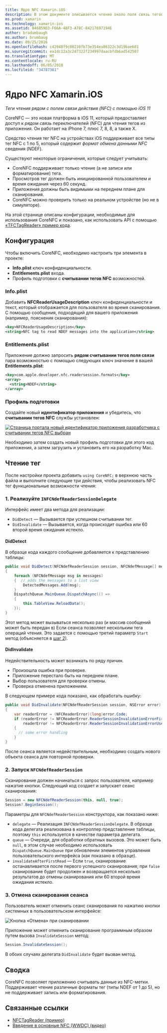 ```yaml
---
title: Ядро NFC Xamarin.iOS
description: В этом документе описывается чтение около поля связь тегов в Xamarin.iOS, с помощью интерфейсов API, представленные в iOS 11.
ms.prod: xamarin
ms.technology: xamarin-ios
ms.assetid: 846B59D3-F66A-48F3-A78C-84217697194E
author: bradumbaugh
ms.author: brumbaug
ms.date: 09/25/2016
ms.openlocfilehash: c42048f9c00238fb73e354ea86322c3d19bae601
ms.sourcegitcommit: ea1dc12a3c2d7322f234997daacbfdb6ad542507
ms.translationtype: MT
ms.contentlocale: ru-RU
ms.lasthandoff: 06/05/2018
ms.locfileid: "34787381"
---
```

# <a name="core-nfc-in-xamarinios"></a>Ядро NFC Xamarin.iOS

_Теги чтения рядом с полем связи действия (NFC) с помощью iOS 11_

CoreNFC — это новая платформа в iOS 11, который предоставляет доступ к _рядом связь_ переключателей (NFC) для чтения тегов из приложения. Он работает на iPhone 7, плюс 7, 8, 8, а также X.

Средство чтения тег NFC на устройствах iOS поддерживает все типы тег NFC с 1 по 5, который содержит _формат обмена данными NFC_ сведения (NDEF).

Существуют некоторые ограничения, которые следует учитывать:

- CoreNFC поддерживает только чтение (а не записи или форматирование) тега.
- Просмотров тег должен быть инициированной пользователем и время ожидания через 60 секунд.
- Приложения должны быть видимыми на переднем плане для сканирования.
- CoreNFC можно проверить только на реальном устройстве (но не в симуляторе).

На этой странице описаны конфигурации, необходимые для использования CoreNFC и показано, как использовать API с помощью [«TFCTagReader» пример кода](https://developer.xamarin.com/samples/monotouch/ios11/NFCTagReader/).

## <a name="configuration"></a>Конфигурация

Чтобы включить CoreNFC, необходимо настроить три элемента в проекте:

- **Info.plist** ключ конфиденциальности.
- **Entitlements.plist** входа.
- Профиль подготовки с **считывании тегов NFC** возможностей.

### <a name="infoplist"></a>Info.plist

Добавить **NFCReaderUsageDescription** ключ конфиденциальности и текст, который отображается для пользователя во время сканирования. С помощью сообщения, подходящий для вашего приложения (например, пояснения сканирования):

```xml
<key>NFCReaderUsageDescription</key>
<string>NFC tag to read NDEF messages into the application</string>
```

### <a name="entitlementsplist"></a>Entitlements.plist

Приложение должно запросить **рядом считывании тегов поля связи** пара возможностью с помощью следующих ключ значение в вашей **Entitlements.plist**:

```xml
<key>com.apple.developer.nfc.readersession.formats</key>
<array>
  <string>NDEF</string>
</array>
```

### <a name="provisioning-profile"></a>Профиль подготовки

Создайте новый **идентификатор приложения** и убедитесь, что **считывании тегов NFC** службы установлен:

[![Страница портала новый идентификатор приложения разработчика с считывании тегов NFC выбран](corenfc-images/app-services-nfc-sml.png)](corenfc-images/app-services-nfc.png#lightbox)

Необходимо затем создать новый профиль подготовки для этого код приложения, а затем загрузить и установить его на разработку Mac.

## <a name="reading-a-tag"></a>Чтение тег

После настройки проекта добавить `using CoreNFC;` в верхнюю часть файла и выполните следующие три действия, чтобы реализовать NFC тег функциональные возможности чтения:

### <a name="1-implement-infcndefreadersessiondelegate"></a>1. Реализуйте `INFCNdefReaderSessionDelegate`

Интерфейс имеет два метода для реализации:

- `DidDetect` — Вызывается при успешном считывании тег.
- `DidInvalidate` — Вызывается, когда происходит ошибка или 60 второй время ожидания истекло.

#### <a name="diddetect"></a>DidDetect

В образце кода каждого сообщение добавляется к представлению таблицы:

```csharp
public void DidDetect(NFCNdefReaderSession session, NFCNdefMessage[] messages)
{
    foreach (NFCNdefMessage msg in messages)
    {  // adds the messages to a list view
        DetectedMessages.Add(msg);
    }
    DispatchQueue.MainQueue.DispatchAsync(() =>
    {
        this.TableView.ReloadData();
    });
}
```

Этот метод может вызываться несколько раз (и массив сообщений может быть передан в) Если сеанса позволяет нескольким тега операций чтения. Это задается с помощью третий параметр `Start` метод (объясняется в [шаг 2](#step2)).

#### <a name="didinvalidate"></a>DidInvalidate

Недействительность может возникать по ряду причин.

- Произошла ошибка при проверке.
- Приложение перестало быть на переднем плане.
- Выбор пользователя для проверки отмены.
- Проверка отменена приложением.

В следующем примере кода показано, как обработать ошибку:

```csharp
public void DidInvalidate(NFCNdefReaderSession session, NSError error)
{
    var readerError = (NFCReaderError)(long)error.Code;
    if (readerError != NFCReaderError.ReaderSessionInvalidationErrorFirstNDEFTagRead &&
        readerError != NFCReaderError.ReaderSessionInvalidationErrorUserCanceled)
    {
      // some error handling
    }
}
```

После сеанса является недействительным, необходимо создать нового объекта сеанса для повторной проверки.

<a name="step2" />

### <a name="2-start-an-nfcndefreadersession"></a>2. Запуск `NFCNdefReaderSession`

Сканирование должен начинаться с запрос пользователя, например нажатие кнопки.
Следующий код создает и запускает сеанс сканирования:

```csharp
Session = new NFCNdefReaderSession(this, null, true);
Session?.BeginSession();
```

Параметры для `NFCNdefReaderSession` конструктора, как показано ниже:

- `delegate` — Реализация `INFCNdefReaderSessionDelegate`. В образце кода делегата реализована в контроллер представление таблицы, поэтому `this` используется в качестве параметра делегата.
- `queue` — Очереди, для обработки обратных вызовов. Это может быть `null`, в этом случае необходимо использовать `DispatchQueue.MainQueue` при обновлении элементов управления пользовательского интерфейса (как показано в образце).
- `invalidateAfterFirstRead` — Если `true`, сканирование останавливается после первого успешного сканирования; при `false` сканирование будет продолжен и возвращается несколько результатов до отмены сканирования или 60 второй время ожидания истекло.


### <a name="3-cancel-the-scanning-session"></a>3. Отмена сканирования сеанса

Пользователь может отменить сеанс сканирования по нажатию кнопки системных в пользовательском интерфейсе:

![Кнопка «Отмена» при сканировании](corenfc-images/scan-cancel-sml.png)

Приложение может отменить сканирование программным образом путем вызова `InvalidateSession` метод:

```csharp
Session.InvalidateSession();
```

В обоих случаях делегата `DidInvalidate` будет вызван метод.

## <a name="summary"></a>Сводка

CoreNFC позволяет приложению считывать данные из NFC-метки. Поддерживает чтение различные форматы тег (типы NDEF от 1 до 5), но не поддерживает запись или форматирования.


## <a name="related-links"></a>Связанные ссылки

- [NFCTagReader (пример)](https://developer.xamarin.com/samples/monotouch/ios11/NFCTagReader/)
- [Введение в основные NFC (WWDC) (видео)](https://developer.apple.com/videos/play/wwdc2017/718/)
